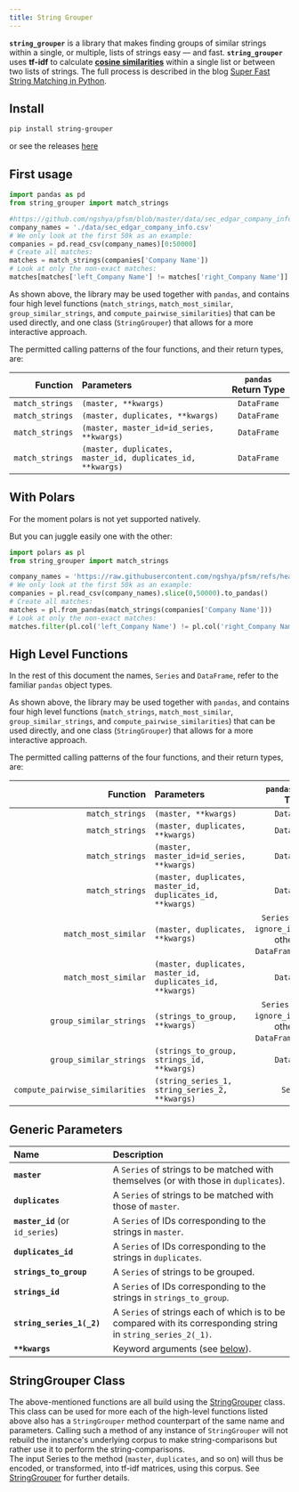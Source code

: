 ```yaml
---
title: String Grouper
---
```


**`string_grouper`** is a library that makes finding groups of similar strings within a single, or multiple, lists of strings easy — and fast. **`string_grouper`** uses **tf-idf** to calculate [**cosine similarities**](http://blog.christianperone.com/2013/09/machine-learning-cosine-similarity-for-vector-space-models-part-iii/) within a single list or between two lists of strings. The full process is described in the blog [Super Fast String Matching in Python](https://bergvca.github.io/2017/10/14/super-fast-string-matching.html).

## Install

```bash
pip install string-grouper
```

or see the releases [here](https://github.com/bergvca/string_grouper/releases)

## First usage

```python
import pandas as pd
from string_grouper import match_strings

#https://github.com/ngshya/pfsm/blob/master/data/sec_edgar_company_info.csv
company_names = './data/sec_edgar_company_info.csv'
# We only look at the first 50k as an example:
companies = pd.read_csv(company_names)[0:50000]
# Create all matches:
matches = match_strings(companies['Company Name'])
# Look at only the non-exact matches:
matches[matches['left_Company Name'] != matches['right_Company Name']].head()
```

As shown above, the library may be used together with `pandas`, and contains four high level functions (`match_strings`, `match_most_similar`, `group_similar_strings`, and `compute_pairwise_similarities`) that can be used directly, and one class (`StringGrouper`) that allows for a more interactive approach. 

The permitted calling patterns of the four functions, and their return types, are:

| Function        | Parameters | `pandas` Return Type |
| -------------: |:-------------|:-----:|
| `match_strings`| `(master, **kwargs)`| `DataFrame` |
| `match_strings`| `(master, duplicates, **kwargs)`| `DataFrame` |
| `match_strings`| `(master, master_id=id_series, **kwargs)`| `DataFrame` |
| `match_strings`| `(master, duplicates, master_id, duplicates_id, **kwargs)`| `DataFrame` |


## With Polars

For the moment polars is not yet supported natively.

But you can juggle easily one with the other:

```python
import polars as pl
from string_grouper import match_strings

company_names = 'https://raw.githubusercontent.com/ngshya/pfsm/refs/heads/master/data/sec_edgar_company_info.csv'
# We only look at the first 50k as an example:
companies = pl.read_csv(company_names).slice(0,50000).to_pandas()
# Create all matches:
matches = pl.from_pandas(match_strings(companies['Company Name']))
# Look at only the non-exact matches:
matches.filter(pl.col('left_Company Name') != pl.col('right_Company Name')).head()
```

## High Level Functions
In the rest of this document the names, `Series` and `DataFrame`, refer to the familiar `pandas` object types.

As shown above, the library may be used together with `pandas`, and contains four high level functions (`match_strings`, `match_most_similar`, `group_similar_strings`, and `compute_pairwise_similarities`) that can be used directly, and one class (`StringGrouper`) that allows for a more interactive approach. 

The permitted calling patterns of the four functions, and their return types, are:

| Function        | Parameters | `pandas` Return Type |
| -------------: |:-------------|:-----:|
| `match_strings`| `(master, **kwargs)`| `DataFrame` |
| `match_strings`| `(master, duplicates, **kwargs)`| `DataFrame` |
| `match_strings`| `(master, master_id=id_series, **kwargs)`| `DataFrame` |
| `match_strings`| `(master, duplicates, master_id, duplicates_id, **kwargs)`| `DataFrame` |
| `match_most_similar`| `(master, duplicates, **kwargs)`| `Series` (if kwarg `ignore_index=True`) otherwise `DataFrame` (default)|
| `match_most_similar`| `(master, duplicates, master_id, duplicates_id, **kwargs)`| `DataFrame` |
| `group_similar_strings`| `(strings_to_group, **kwargs)`| `Series` (if kwarg `ignore_index=True`) otherwise `DataFrame` (default)|
| `group_similar_strings`| `(strings_to_group, strings_id, **kwargs)`| `DataFrame` |
| `compute_pairwise_similarities`| `(string_series_1, string_series_2, **kwargs)`| `Series` |



## Generic Parameters

|Name | Description |
|:--- | :--- |
|**`master`** | A `Series` of strings to be matched with themselves (or with those in `duplicates`). |
|**`duplicates`** | A `Series` of strings to be matched with those of `master`. |
|**`master_id`** (or `id_series`) | A `Series` of IDs corresponding to the strings in `master`. |
|**`duplicates_id`** | A `Series` of IDs corresponding to the strings in `duplicates`. |
|**`strings_to_group`** | A `Series` of strings to be grouped. |
|**`strings_id`** | A `Series` of IDs corresponding to the strings in `strings_to_group`. |
|**`string_series_1(_2)`** | A `Series` of strings each of which is to be compared with its corresponding string in `string_series_2(_1)`. |
|**`**kwargs`** | Keyword arguments (see [below](#kwargs)).|


## StringGrouper Class

The above-mentioned functions are all build using the [StringGrouper](references/sg_class.md) class. This class can be used for more 
each of the high-level functions listed above also has a `StringGrouper` 
method counterpart of the same name and parameters.  Calling such a method of any instance of `StringGrouper` will not 
rebuild the instance's underlying corpus to make string-comparisons but rather use it to perform the string-comparisons.  
The input Series to the method (`master`, `duplicates`, and so on) will thus be encoded, 
or transformed, into tf-idf matrices, using this corpus.  See [StringGrouper](references/sg_class.md) for further 
details. 
